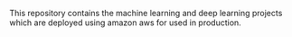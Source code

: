 This repository contains the machine learning  and deep learning projects which are deployed using amazon aws for used in production. 
